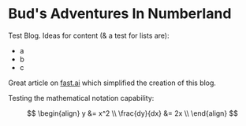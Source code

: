 # Bud's Adventures In Numberland

Test Blog. Ideas for content (& a test for lists are):
* a
* b
* c

Great article on [fast.ai](https://www.fast.ai/2020/01/16/fast_template/) which simplified the creation of this blog. 

Testing the mathematical notation capability:

$$
\begin{align}
y &= x^2 \\
\frac{dy}{dx} &= 2x \\
\end{align}
$$
